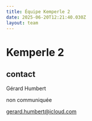 ```yaml
---
title: Équipe Kemperle 2
date: 2025-06-20T12:21:40.030Z
layout: team
---
```


# Kemperle 2



## contact 

Gérard Humbert

non communiquée

gerard.humbert@icloud.com

